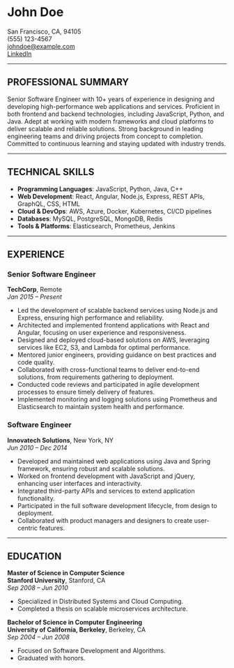 # John Doe  
San Francisco, CA, 94105  
(555) 123-4567  
johndoe@example.com  
[LinkedIn](https://www.linkedin.com/in/johndoe/)

---

## **PROFESSIONAL SUMMARY**  
Senior Software Engineer with 10+ years of experience in designing and developing high-performance web applications and services. Proficient in both frontend and backend technologies, including JavaScript, Python, and Java. Adept at working with modern frameworks and cloud platforms to deliver scalable and reliable solutions. Strong background in leading engineering teams and driving projects from concept to completion. Committed to continuous learning and staying updated with industry trends.

---

## **TECHNICAL SKILLS**  
- **Programming Languages**: JavaScript, Python, Java, C++  
- **Web Development**: React, Angular, Node.js, Express, REST APIs, GraphQL, CSS, HTML  
- **Cloud & DevOps**: AWS, Azure, Docker, Kubernetes, CI/CD pipelines  
- **Databases**: MySQL, PostgreSQL, MongoDB, Redis  
- **Tools & Platforms**: Elasticsearch, Prometheus, Jenkins  

---

## **EXPERIENCE**  

### **Senior Software Engineer**  
**TechCorp**, Remote  
*Jan 2015 – Present*  
- Led the development of scalable backend services using Node.js and Express, ensuring high performance and reliability.  
- Architected and implemented frontend applications with React and Angular, focusing on user experience and responsiveness.  
- Designed and deployed cloud-based solutions on AWS, leveraging services like EC2, S3, and Lambda for optimal performance.  
- Mentored junior engineers, providing guidance on best practices and code quality.  
- Collaborated with cross-functional teams to deliver end-to-end solutions, from requirements gathering to deployment.  
- Conducted code reviews and participated in agile development processes to ensure timely delivery of features.  
- Implemented monitoring and logging solutions using Prometheus and Elasticsearch to maintain system health and performance.  

### **Software Engineer**  
**Innovatech Solutions**, New York, NY  
*Jun 2010 – Dec 2014*  
- Developed and maintained web applications using Java and Spring framework, ensuring robust and scalable solutions.  
- Worked on frontend development with JavaScript and jQuery, enhancing user interfaces and interactivity.  
- Integrated third-party APIs and services to extend application functionality.  
- Participated in the full software development lifecycle, from design to deployment.  
- Collaborated with product managers and designers to create user-centric features.  

---

## **EDUCATION**  

**Master of Science in Computer Science**  
**Stanford University**, Stanford, CA  
*Sep 2008 – Jun 2010*  
- Specialized in Distributed Systems and Cloud Computing.  
- Completed a thesis on scalable microservices architecture.

**Bachelor of Science in Computer Engineering**  
**University of California, Berkeley**, Berkeley, CA  
*Sep 2004 – Jun 2008*  
- Focused on Software Development and Algorithms.  
- Graduated with honors.  

